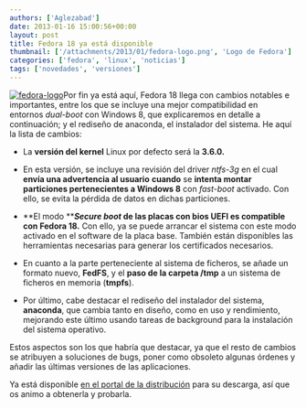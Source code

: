 ```yaml
---
authors: ['Aglezabad']
date: 2013-01-16 15:00:56+00:00
layout: post
title: Fedora 18 ya está disponible
thumbnail: ['/attachments/2013/01/fedora-logo.png', 'Logo de Fedora']
categories: ['fedora', 'linux', 'noticias']
tags: ['novedades', 'versiones']
---
```


[![fedora-logo](http://www.univunix.com/wp-content/uploads/fedora-logo-300x296.png)](http://www.univunix.com/wp-content/uploads/fedora-logo.png)Por fin ya está aquí, Fedora 18 llega con cambios notables e importantes, entre los que se incluye una mejor compatibilidad en entornos _dual-boot_ con Windows 8, que explicaremos en detalle a continuación; y el rediseño de anaconda, el instalador del sistema. He aquí la lista de cambios:



	
  * La **versión del kernel** Linux por defecto será la **3.6.0.**



	
  * En esta versión, se incluye una revisión del driver _ntfs-3g_ en el cual **envía una advertencia al usuario** **cuando** se **intenta montar particiones pertenecientes a Windows 8** con _fast-boot_ activado. Con ello, se evita la pérdida de datos en dichas particiones.



	
  * **El modo ****_Secure boot_ de las placas con bios UEFI es compatible con Fedora 18.** Con ello, ya se puede arrancar el sistema con este modo activado en el software de la placa base. También están disponibles las herramientas necesarias para generar los certificados necesarios.



	
  * En cuanto a la parte perteneciente al sistema de ficheros, se añade un formato nuevo, **FedFS**, y el **paso de la carpeta /tmp** a un sistema de ficheros en memoria (**tmpfs**).



	
  * Por último, cabe destacar el rediseño del instalador del sistema, **anaconda**, que cambia tanto en diseño, como en uso y rendimiento, mejorando este último usando tareas de background para la instalación del sistema operativo.


Estos aspectos son los que habría que destacar, ya que el resto de cambios se atribuyen a soluciones de bugs, poner como obsoleto algunas órdenes y añadir las últimas versiones de las aplicaciones.

Ya está disponible [en el portal de la distribución](http://fedoraproject.org/get-fedora?stF18) para su descarga, así que os animo a obtenerla y probarla.
